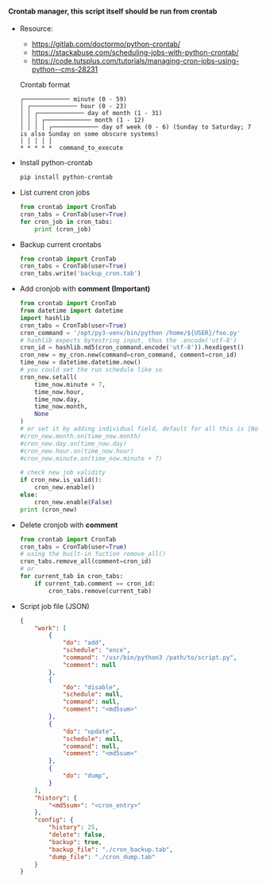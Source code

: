 #### Crontab manager, this script itself should be run from crontab
- Resource:
    - https://gitlab.com/doctormo/python-crontab/
    - https://stackabuse.com/scheduling-jobs-with-python-crontab/
    - https://code.tutsplus.com/tutorials/managing-cron-jobs-using-python--cms-28231
  
  Crontab format
  ```cron
  ┌───────────── minute (0 - 59)
  │ ┌───────────── hour (0 - 23) 
  │ │ ┌───────────── day of month (1 - 31)
  │ │ │ ┌───────────── month (1 - 12)
  │ │ │ │ ┌───────────── day of week (0 - 6) (Sunday to Saturday; 7 is also Sunday on some obscure systems)
  │ │ │ │ │
  * * * * *  command_to_execute
  ```
- Install python-crontab
  ```bash
  pip install python-crontab
  ```
- List current cron jobs
  ```python
  from crontab import CronTab
  cron_tabs = CronTab(user=True)
  for cron_job in cron_tabs:
      print (cron_job)
  ```
- Backup current crontabs
  ```python
  from crontab import CronTab
  cron_tabs = CronTab(user=True)
  cron_tabs.write('backup_cron.tab')
  ```
- Add cronjob with **comment (Important)**
  ```python
  from crontab import CronTab
  from datetime import datetime
  import hashlib
  cron_tabs = CronTab(user=True)
  cron_command = '/opt/py3-venv/bin/python /home/${USER}/foo.py'
  # hashlib expects bytestring input, thus the .encode('utf-8')
  cron_id = hashlib.md5(cron_command.encode('utf-8')).hexdigest()
  cron_new = my_cron.new(command=cron_command, comment=cron_id)
  time_now = datetime.datetime.now()
  # you could set the run schedule like so
  cron_new.setall(
      time_now.minute + 7, 
      time_now.hour, 
      time_now.day, 
      time_now.month, 
      None
  )
  # or set it by adding individual field, default for all this is [None], which equates to [*]
  #cron_new.month.on(time_now.month)
  #cron_new.day.on(time_now.day)
  #cron_new.hour.on(time_now.hour)
  #cron_new.minute.on(time_now.minute + 7)
  
  # check new job validity
  if cron_new.is_valid():
      cron_new.enable()
  else:
      cron_new.enable(False)
  print (cron_new)
  ```
- Delete cronjob with **comment**
  ```python
  from crontab import CronTab
  cron_tabs = CronTab(user=True)
  # using the built-in fuction remove_all()
  cron_tabs.remove_all(comment=cron_id)
  # or
  for current_tab in cron_tabs:
      if current_tab.comment == cron_id:
          cron_tabs.remove(current_tab)
  ```
- Script job file (JSON)
  ```json
  {
      "work": [
          {
              "do": "add", 
              "schedule": "once",
              "command": "/usr/bin/python3 /path/to/script.py",
              "comment": null
          },
          {
              "do": "disable",
              "schedule": null,
              "command": null,
              "comment": "<md5sum>"
          },
          {
              "do": "update",
              "schedule": null,
              "command": null,
              "comment": "<md5sum>"
          },
          {
              "do": "dump",
          }
      ],
      "history": {
          "<md5sum>": "<cron_entry>"
      },
      "config": {
          "history": 25,
          "delete": false,
          "backup": true,
          "backup_file": "./cron_backup.tab",
          "dump_file": "./cron_dump.tab"
      }
  }
  ```

